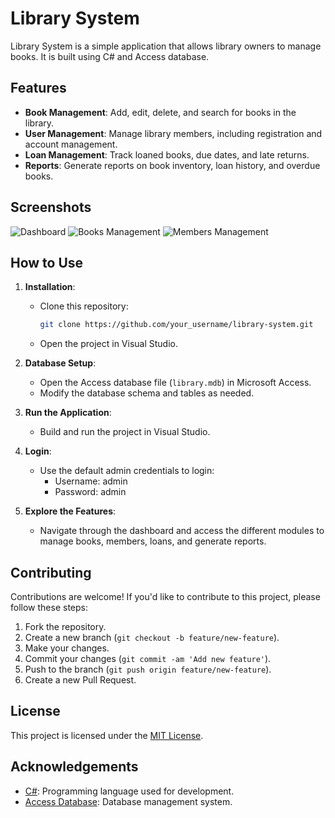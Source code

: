 # Library System

Library System is a simple application that allows library owners to manage books. It is built using C# and Access database.

## Features

- **Book Management**: Add, edit, delete, and search for books in the library.
- **User Management**: Manage library members, including registration and account management.
- **Loan Management**: Track loaned books, due dates, and late returns.
- **Reports**: Generate reports on book inventory, loan history, and overdue books.

## Screenshots

![Dashboard](screenshots/dashboard.png)
![Books Management](screenshots/books.png)
![Members Management](screenshots/members.png)

## How to Use

1. **Installation**:
   - Clone this repository:
     ```bash
     git clone https://github.com/your_username/library-system.git
     ```
   - Open the project in Visual Studio.

2. **Database Setup**:
   - Open the Access database file (`library.mdb`) in Microsoft Access.
   - Modify the database schema and tables as needed.

3. **Run the Application**:
   - Build and run the project in Visual Studio.

4. **Login**:
   - Use the default admin credentials to login:
     - Username: admin
     - Password: admin

5. **Explore the Features**:
   - Navigate through the dashboard and access the different modules to manage books, members, loans, and generate reports.

## Contributing

Contributions are welcome! If you'd like to contribute to this project, please follow these steps:

1. Fork the repository.
2. Create a new branch (`git checkout -b feature/new-feature`).
3. Make your changes.
4. Commit your changes (`git commit -am 'Add new feature'`).
5. Push to the branch (`git push origin feature/new-feature`).
6. Create a new Pull Request.

## License

This project is licensed under the [MIT License](LICENSE).

## Acknowledgements

- [C#](https://docs.microsoft.com/en-us/dotnet/csharp/): Programming language used for development.
- [Access Database](https://support.microsoft.com/en-us/office/access-for-microsoft-365-access-2019-access-2016-access-2013-access-2010-access-2007-ebb496c6-813e-44a0-9a97-905cdb99d9db): Database management system.
